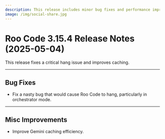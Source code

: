```yaml
---
description: This release includes minor bug fixes and performance improvements.
image: /img/social-share.jpg
---
```


# Roo Code 3.15.4 Release Notes (2025-05-04)

This release fixes a critical hang issue and improves caching.

---

## Bug Fixes

*   Fix a nasty bug that would cause Roo Code to hang, particularly in orchestrator mode.

---

## Misc Improvements

*   Improve Gemini caching efficiency.